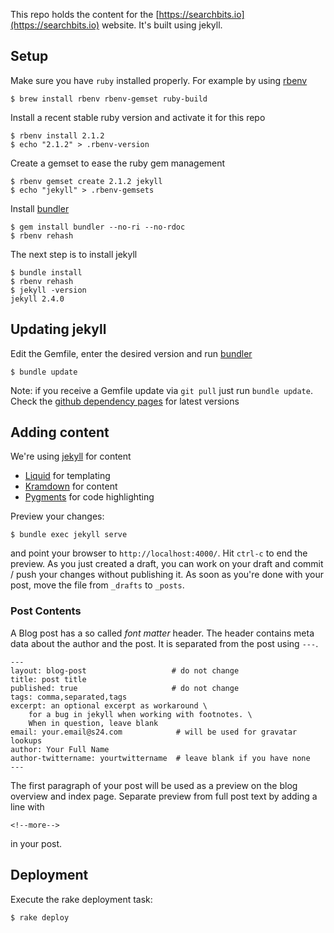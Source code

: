 This repo holds the content for the [https://searchbits.io](https://searchbits.io) website. It's built using jekyll.

## Setup
Make sure you have `ruby` installed properly. For example by using [rbenv](https://github.com/sstephenson/rbenv)

    $ brew install rbenv rbenv-gemset ruby-build

Install a recent stable ruby version and activate it for this repo

    $ rbenv install 2.1.2
    $ echo "2.1.2" > .rbenv-version

Create a gemset to ease the ruby gem management

    $ rbenv gemset create 2.1.2 jekyll
    $ echo "jekyll" > .rbenv-gemsets

Install [bundler](http://bundler.io/)

    $ gem install bundler --no-ri --no-rdoc
    $ rbenv rehash

The next step is to install jekyll

    $ bundle install
    $ rbenv rehash
    $ jekyll -version
    jekyll 2.4.0

## Updating jekyll
Edit the Gemfile, enter the desired version and run [bundler](http://bundler.io/)

    $ bundle update

Note: if you receive a Gemfile update via `git pull` just run `bundle update`. Check
the [github dependency pages](https://pages.github.com/versions/) for latest versions

## Adding content
We're using [jekyll](http://jekyllrb.com/docs/home/) for content

* [Liquid](https://github.com/Shopify/liquid/wiki/Liquid-for-Designers) for templating
* [Kramdown](http://kramdown.gettalong.org/syntax.html) for content
* [Pygments](http://pygments.org/) for code highlighting

Preview your changes:

    $ bundle exec jekyll serve

and point your browser to `http://localhost:4000/`. Hit `ctrl-c` to end the preview. As you just created a draft, you can work on your draft and commit / push your changes without publishing it. As soon as you're done with your post, move the file from `_drafts` to `_posts`.

### Post Contents

A Blog post has a so called _font matter_ header. The header contains meta data about the author and the post. It is separated from the post using `---`.

    ---
    layout: blog-post                   # do not change
    title: post title
    published: true                     # do not change
    tags: comma,separated,tags
    excerpt: an optional excerpt as workaround \
        for a bug in jekyll when working with footnotes. \
        When in question, leave blank
    email: your.email@s24.com            # will be used for gravatar lookups
    author: Your Full Name
    author-twittername: yourtwittername  # leave blank if you have none
    ---

The first paragraph of your post will be used as a preview on the blog overview and index page. Separate preview from full post text by adding a line with

    <!--more-->

in your post.

## Deployment

Execute the rake deployment task:

    $ rake deploy


